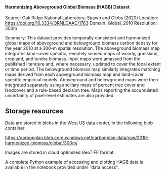 #### Harmonizing Aboveground Global Biomass (HAGB) Dataset
Source: Oak Ridge National Laboratory; Spawn and Gibbs (2020)
Location: https://doi.org/10.3334/ORNLDAAC/1763
Domain: Global, 2010
Resolution: 300m

Summary: This dataset provides temporally consistent and harmonized global maps of aboveground and belowground biomass carbon density for the year 2010 at a 300-m spatial resolution. The aboveground biomass map integrates land-cover specific, remotely sensed maps of woody, grassland, cropland, and tundra biomass. Input maps were amassed from the published literature and, where necessary, updated to cover the focal extent or time period. The belowground biomass map similarly integrates matching maps derived from each aboveground biomass map and land-cover specific empirical models. Aboveground and belowground maps were then integrated separately using ancillary maps of percent tree cover and landcover and a rule-based decision tree. Maps reporting the accumulated uncertainty of pixel-level estimates are also provided.

## Storage resources
Data are stored in blobs in the West US data center, in the following blob container:

https://carbonplan.blob.core.windows.net/carbonplan-data/raw/2010-harmonized-biomass/global/300m/

Images are stored in cloud optimized GeoTIFF format. 

A complete Python example of accessing and plotting HAGB data is available in the notebook provided under “data access”.
